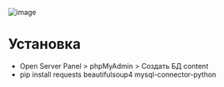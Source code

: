 ![image](https://github.com/14Barbos/thelastgame-parser/assets/122826480/a2468aee-1c33-4a34-b214-b6b53582ad6b)

# Установка
- Open Server Panel > phpMyAdmin > Создать БД content
- pip install requests beautifulsoup4 mysql-connector-python
